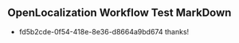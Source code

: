 ## OpenLocalization Workflow Test MarkDown
* fd5b2cde-0f54-418e-8e36-d8664a9bd674 
thanks!<!--HONumber=Mar16_HO4-->
